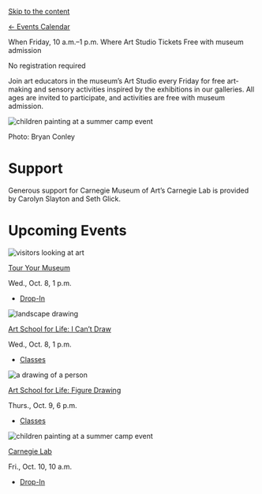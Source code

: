 [Skip to the content](https://carnegieart.org/event/carnegie-lab-friday/#content)

[← Events Calendar](https://carnegieart.org/events/calendar/)

When
Friday, 10 a.m.–1 p.m. Where
Art Studio Tickets
Free with museum admission

No registration required

Join art educators in the museum’s Art Studio every Friday for free art-making and sensory activities inspired by the exhibitions in our galleries. All ages are invited to participate, and activities are free with museum admission.

![children painting at a summer camp event](data:image/gif;base64)

Photo: Bryan Conley

# Support

Generous support for Carnegie Museum of Art’s Carnegie Lab is provided by Carolyn Slayton and Seth Glick.

# Upcoming Events

![visitors looking at art](data:image/gif;base64)

[Tour Your Museum](https://carnegieart.org/event/daily-collection-tours/)

Wed., Oct. 8, 1 p.m.

- [Drop-In](https://carnegieart.org/events/format/drop-in-programs/)

![landscape drawing](data:image/gif;base64)

[Art School for Life: I Can’t Draw](https://carnegieart.org/event/art-school-for-life-i-cant-draw/)

Wed., Oct. 8, 1 p.m.

- [Classes](https://carnegieart.org/events/format/classes/)

![a drawing of a person](data:image/gif;base64)

[Art School for Life: Figure Drawing](https://carnegieart.org/event/art-school-for-life-figure-drawing/)

Thurs., Oct. 9, 6 p.m.

- [Classes](https://carnegieart.org/events/format/classes/)

![children painting at a summer camp event](data:image/gif;base64)

[Carnegie Lab](https://carnegieart.org/event/carnegie-lab-friday/)

Fri., Oct. 10, 10 a.m.

- [Drop-In](https://carnegieart.org/events/format/drop-in-programs/)
